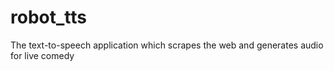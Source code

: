 # robot_tts
The text-to-speech application which scrapes the web and generates audio for live comedy
